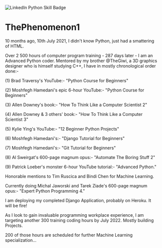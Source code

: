 ![LinkedIn Python Skill Badge](https://user-images.githubusercontent.com/96743401/154258965-dc261437-a916-442b-aed4-0d6ea3e095c8.png)
# ThePhenomenon1

10 months ago, 10th July 2021, I didn't know Python, just had a smattering of HTML.

Over 2 500 hours of computer program training - 287 days later - I am an Advanced Python coder.
Mentored by my brother @TheGiwi, a 3D graphics designer who is himself studying C++, I have in mostly chronological order done:-

(1) Brad Traversy's YouTube:-  "Python Course for Beginners"

(2) Moshfegh Hamedani's epic 6-hour YouTube:- "Python Course for Beginners"

(3) Allen Downey's book:- "How To Think Like a Computer Scientist 2"

(4) Allen Downey & 3 others' book:- "How To Think Like a Computer Scientist 3"

(5) Kylie Ying's YouTube:- "12 Beginner Python Projects" 

(6) Moshfegh Hamedani's:- "Django Tutorial for Beginners" 

(7) Moshfegh Hamedani's:- "Git Tutorial for Beginners"

(8) Al Sweirgat's 600-page magnum opus:- "Automate The Boring Stuff 2"

(9) Patrick Loeber's monster 6-hour YouTube tutorial:- "Advanced Python."

Honorable mentions to Tim Ruscica and Bindi Chen for Machine Learning.

Currently doing Michal Jaworski and Tarek Ziade's 600-page magnum opus:- "Expert Python Programming 4."

I am deploying my completed Django Application, probably on Heroku. It will be fire!

As I look to gain invaluable programming workplace experience, I am targeting another 300 training coding hours by July 2022.
Mostly building Projects.

200 of those hours are scheduled for further Machine Learning specialization...
